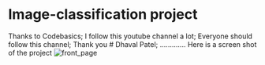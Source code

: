# Image-classification project
Thanks to Codebasics;
I follow this youtube channel a lot;
Everyone should follow this channel;
Thank you # Dhaval Patel; .............
Here is a screen shot of the project 
![front_page](https://user-images.githubusercontent.com/59681131/107703462-de6e1900-6ce5-11eb-8c62-23ca903de9bd.PNG)
